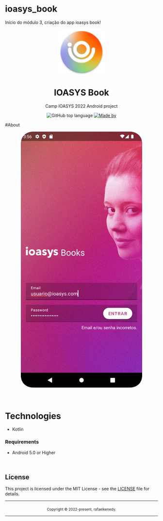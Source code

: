 # ioasys_book
Início do módulo 3, criação do app ioasys book!

<div align="center">
  <img src="icon.png" width="150" />
  <h1>IOASYS Book</h1>
  <p> Camp IOASYS 2022 Android project</p>
  <p>
    <img alt="GitHub top language" src="https://img.shields.io/github/languages/top/rafaelkenedy/AssetsCare?color=%232196F3">
    <a href="https://www.linkedin.com/in/rafael-kenedy-da-silva-alves-692973160/" target="_blank" rel="noopener noreferrer">
      <img alt="Made by" src="https://img.shields.io/badge/made%20by-Rafael%20Kenedy-%232196F3">
    </a>             
  </p>
</div>

#About

<div align="center">
  <img src="cover.png" width="400" /> 
</div>

<br>
<br>

# Technologies

  - Kotlin  
  

### Requirements

- Android 5.0 or Higher

<br>

## License

This project is licensed under the MIT License - see the [LICENSE](LICENSE) file for details.

<hr>
<div align="center">
  <sub>Copyright © 2022-present, rafaelkenedy.</sub>
</div>
<hr>
